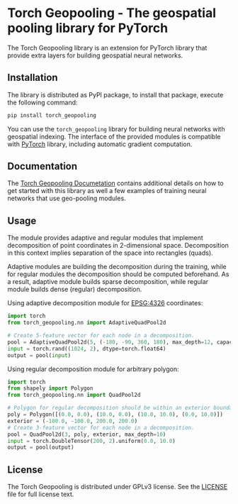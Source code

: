 # Torch Geopooling - The geospatial pooling library for PyTorch

The Torch Geopooling library is an extension for PyTorch library that provide extra layers for
building geospatial neural networks.

## Installation

The library is distributed as PyPI package, to install that package, execute the following
command:
```sh
pip install torch_geopooling
```

You can use the `torch_geopooling` library for building neural networks with geospatial indexing.
The interface of the provided modules is compatible with [PyTorch](https://pytorch.org) library,
including automatic gradient computation.

## Documentation

The [Torch Geopooling Documetation](https://torch-geopooling.readthedocs.org) contains additional
details on how to get started with this library as well a few examples of training neural networks
that use geo-pooling modules.

## Usage

The module provides adaptive and regular modules that implement decomposition of point coordinates
in 2-dimensional space. Decomposition in this context implies separation of the space into
rectangles (quads).

Adaptive modules are building the decomposition during the training, while for regular modules
the decomposition should be computed beforehand. As a result, adaptive module builds sparse
decomposition, while regular module builds dense (regular) decomposition.

Using adaptive decomposition module for [EPSG:4326](https://epsg.io/4326) coordinates:
```py
import torch
from torch_geopooling.nn import AdaptiveQuadPool2d

# Create 5-feature vector for each node in a decomposition.
pool = AdaptiveQuadPool2d(5, (-180, -90, 360, 180), max_depth=12, capacity=10)
input = torch.rand((1024, 2), dtype=torch.float64)
output = pool(input)
```

Using regular decomposition module for arbitrary polygon:
```py
import torch
from shapely import Polygon
from torch_geopooling.nn import QuadPool2d

# Polygon for regular decomposition should be within an exterior boundary.
poly = Polygon([(0.0, 0.0), (10.0, 0.0), (10.0, 10.0), (0.0, 10.0)])
exterior = (-100.0, -100.0, 200.0, 200.0)
# Create 3-feature vector for each node in a decomposition.
pool = QuadPool2d(3, poly, exterior, max_depth=10)
input = torch.DoubleTensor(200, 2).uniform(0.0, 10.0)
output = pool(output)
```

## License

The Torch Geopooling is distributed under GPLv3 license. See the [LICENSE](LICENSE) file for full
license text.
